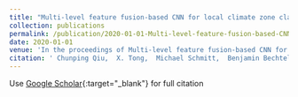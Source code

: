```yaml
---
title: "Multi-level feature fusion-based CNN for local climate zone classification from Sentinel-2 images: benchmark results on the So2Sat LCZ42 dataset"
collection: publications
permalink: /publication/2020-01-01-Multi-level-feature-fusion-based-CNN-for-local-climate-zone-classification-from-Sentinel-2-images-benchmark-results-on-the-So2Sat-LCZ42-dataset
date: 2020-01-01
venue: 'In the proceedings of Multi-level feature fusion-based CNN for local climate zone classification from Sentinel-2 images: benchmark results on the So2Sat LCZ42 dataset'
citation: ' Chunping Qiu,  X. Tong,  Michael Schmitt,  Benjamin Bechtel,  Xiao Zhu, &quot;Multi-level feature fusion-based CNN for local climate zone classification from Sentinel-2 images: benchmark results on the So2Sat LCZ42 dataset.&quot; In the proceedings of Multi-level feature fusion-based CNN for local climate zone classification from Sentinel-2 images: benchmark results on the So2Sat LCZ42 dataset, 2020.'
---
```

Use [Google Scholar](https://scholar.google.com/scholar?q=Multi+level+feature+fusion+based+CNN+for+local+climate+zone+classification+from+Sentinel+2+images:+benchmark+results+on+the+So2Sat+LCZ42+dataset){:target="_blank"} for full citation